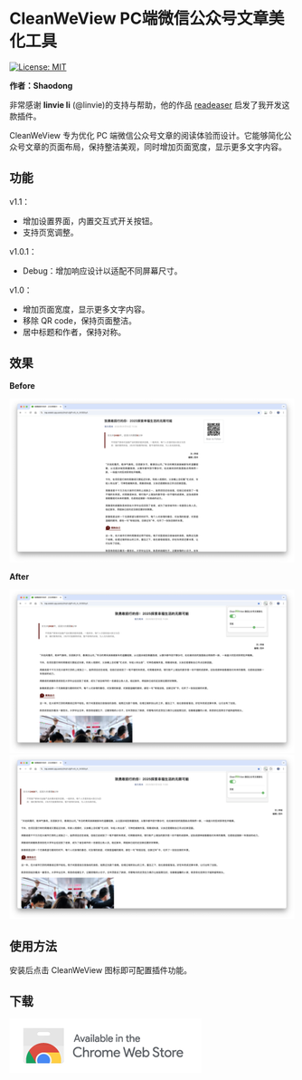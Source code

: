 # CleanWeView PC端微信公众号文章美化工具
[![License: MIT](https://img.shields.io/badge/License-MIT-yellow.svg)](https://opensource.org/licenses/MIT)

**作者：Shaodong**

非常感谢 **linvie li** (@linvie)的支持与帮助，他的作品 [readeaser](https://chromewebstore.google.com/detail/readeaser/pfibgbgioglhioghjjikmndejenllpnh) 启发了我开发这款插件。

CleanWeView 专为优化 PC 端微信公众号文章的阅读体验而设计。它能够简化公众号文章的页面布局，保持整洁美观，同时增加页面宽度，显示更多文字内容。

## 功能

v1.1：
- 增加设置界面，内置交互式开关按钮。
- 支持页宽调整。

v1.0.1：
- Debug：增加响应设计以适配不同屏幕尺寸。

v1.0：
- 增加页面宽度，显示更多文字内容。
- 移除 QR code，保持页面整洁。
- 居中标题和作者，保持对称。

## 效果

**Before**

<img src=".\promo\before.png" style="zoom:80%;" />

**After**

<img src=".\promo\after.png" style="zoom:80%;" />

<img src=".\promo\after1.png" style="zoom:80%;" />

## 使用方法

安装后点击 CleanWeView 图标即可配置插件功能。

## 下载

[![Badge](./promo/badge.png)](https://chromewebstore.google.com/detail/cleanweview/gcfpfeiboojafinlacpiapddfbabnlkk)
